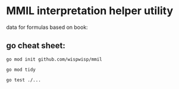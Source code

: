 # MMIL interpretation helper utility

data for formulas based on book:

## go cheat sheet:

`go mod init github.com/wispwisp/mmil`

`go mod tidy`

`go test ./...`
